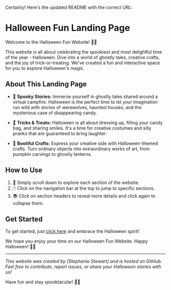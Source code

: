 Certainly! Here's the updated README with the correct URL:

# Halloween Fun Landing Page

Welcome to the Halloween Fun Website! 🎃👻

This website is all about celebrating the spookiest and most delightful time of the year - Halloween. Dive into a world of ghostly tales, creative crafts, and the joy of trick-or-treating. We've created a fun and interactive space for you to explore Halloween's magic.

## About This Landing Page

- 🎃 **Spooky Stories:** Immerse yourself in ghostly tales shared around a virtual campfire. Halloween is the perfect time to let your imagination run wild with stories of werewolves, haunted houses, and the mysterious case of disappearing candy.

- 🍬 **Tricks & Treats:** Halloween is all about dressing up, filling your candy bag, and sharing smiles. It's a time for creative costumes and silly pranks that are guaranteed to bring laughter.

- 🧙 **Bootiful Crafts:** Express your creative side with Halloween-themed crafts. Turn ordinary objects into extraordinary works of art, from pumpkin carvings to ghostly lanterns.

## How to Use

1. 🚀 Simply scroll down to explore each section of the website.
2. 🖱️ Click on the navigation bar at the top to jump to specific sections.
3. 📚 Click on section headers to reveal more details and click again to collapse them.

## Get Started

To get started, just [click here](https://meikreates.github.io/landing-page/) and embrace the Halloween spirit!

We hope you enjoy your time on our Halloween Fun Website. Happy Halloween! 🎃👻

---

*This website was created by [Stephanie Stewart] and is hosted on GitHub. Feel free to contribute, report issues, or share your Halloween stories with us!*

Have fun and stay spooktacular! 👻✨
